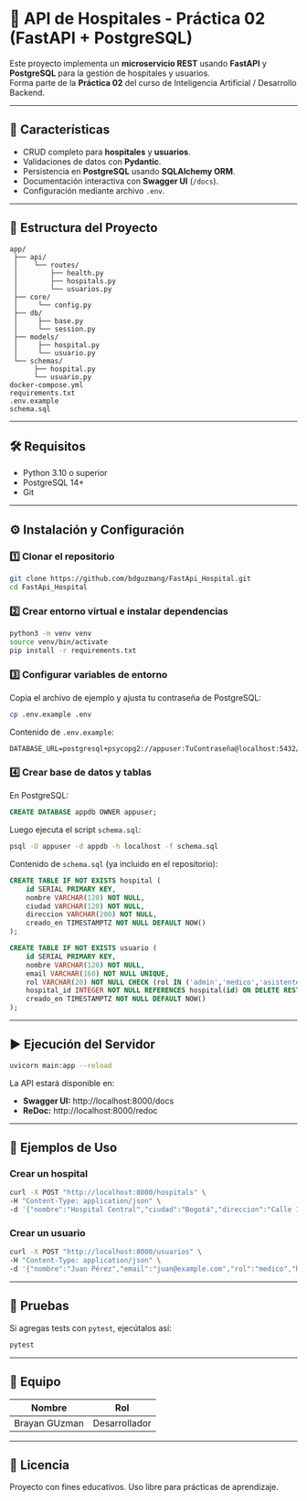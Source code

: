 # 🏥 API de Hospitales - Práctica 02 (FastAPI + PostgreSQL)

Este proyecto implementa un **microservicio REST** usando **FastAPI** y **PostgreSQL** para la gestión de hospitales y usuarios.  
Forma parte de la **Práctica 02** del curso de Inteligencia Artificial / Desarrollo Backend.

---

## 🚀 Características

- CRUD completo para **hospitales** y **usuarios**.
- Validaciones de datos con **Pydantic**.
- Persistencia en **PostgreSQL** usando **SQLAlchemy ORM**.
- Documentación interactiva con **Swagger UI** (`/docs`).
- Configuración mediante archivo `.env`.

---

## 📂 Estructura del Proyecto

```
app/
 ├── api/
 │    └── routes/
 │        ├── health.py
 │        ├── hospitals.py
 │        └── usuarios.py 
 ├── core/ 
 │     └── config.py 
 ├── db/ 
 │     ├── base.py 
 │     └── session.py 
 ├── models/ 
 │     ├── hospital.py 
 │     └── usuario.py 
 └── schemas/ 
      ├── hospital.py
      └── usuario.py    
docker-compose.yml
requirements.txt
.env.example
schema.sql

```

---

## 🛠️ Requisitos

- Python 3.10 o superior  
- PostgreSQL 14+  
- Git  

---

## ⚙️ Instalación y Configuración

### 1️⃣ Clonar el repositorio
```bash
git clone https://github.com/bdguzmang/FastApi_Hospital.git
cd FastApi_Hospital
```

### 2️⃣ Crear entorno virtual e instalar dependencias
```bash
python3 -m venv venv
source venv/bin/activate
pip install -r requirements.txt
```

### 3️⃣ Configurar variables de entorno
Copia el archivo de ejemplo y ajusta tu contraseña de PostgreSQL:
```bash
cp .env.example .env
```

Contenido de `.env.example`:
```dotenv
DATABASE_URL=postgresql+psycopg2://appuser:TuContraseña@localhost:5432/appdb
```

### 4️⃣ Crear base de datos y tablas
En PostgreSQL:
```sql
CREATE DATABASE appdb OWNER appuser;
```

Luego ejecuta el script `schema.sql`:
```bash
psql -U appuser -d appdb -h localhost -f schema.sql
```

Contenido de `schema.sql` (ya incluido en el repositorio):
```sql
CREATE TABLE IF NOT EXISTS hospital (
    id SERIAL PRIMARY KEY,
    nombre VARCHAR(120) NOT NULL,
    ciudad VARCHAR(120) NOT NULL,
    direccion VARCHAR(200) NOT NULL,
    creado_en TIMESTAMPTZ NOT NULL DEFAULT NOW()
);

CREATE TABLE IF NOT EXISTS usuario (
    id SERIAL PRIMARY KEY,
    nombre VARCHAR(120) NOT NULL,
    email VARCHAR(160) NOT NULL UNIQUE,
    rol VARCHAR(20) NOT NULL CHECK (rol IN ('admin','medico','asistente')),
    hospital_id INTEGER NOT NULL REFERENCES hospital(id) ON DELETE RESTRICT,
    creado_en TIMESTAMPTZ NOT NULL DEFAULT NOW()
);
```

---

## ▶️ Ejecución del Servidor

```bash
uvicorn main:app --reload
```

La API estará disponible en:
- **Swagger UI:** http://localhost:8000/docs  
- **ReDoc:** http://localhost:8000/redoc  

---

## 📌 Ejemplos de Uso

### Crear un hospital
```bash
curl -X POST "http://localhost:8000/hospitals" \
-H "Content-Type: application/json" \
-d '{"nombre":"Hospital Central","ciudad":"Bogotá","direccion":"Calle 123 #45-67"}'
```

### Crear un usuario
```bash
curl -X POST "http://localhost:8000/usuarios" \
-H "Content-Type: application/json" \
-d '{"nombre":"Juan Pérez","email":"juan@example.com","rol":"medico","hospital_id":1}'
```

---

## 🧪 Pruebas

Si agregas tests con `pytest`, ejecútalos así:
```bash
pytest
```

---

## 👥 Equipo

|     Nombre    |      Rol      |
|---------------|---------------|
| Brayan GUzman | Desarrollador |


---

## 📄 Licencia

Proyecto con fines educativos. Uso libre para prácticas de aprendizaje.

